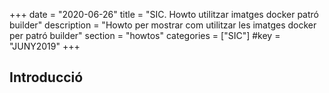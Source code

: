 +++
date        = "2020-06-26"
title       = "SIC. Howto utilitzar imatges docker patró builder"
description = "Howto per mostrar com utilitzar les imatges docker per patró builder"
section     = "howtos"
categories  = ["SIC"]
#key         = "JUNY2019"
+++

## Introducció
